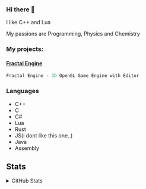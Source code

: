 ### Hi there 👋
I like C++ and Lua

My passions are Programming, Physics and Chemistry

### My projects:
#### <a href = "https://github.com/kacperks/Fractal_Engine"> Fractal Engine </a>
```asm
Fractal Engine - 3D OpenGL Game Engine with Editor
```

### Languages

* C++
* C
* C#
* Lua
* Rust
* JS(i dont like this one..)
* Java
* Assembly

## Stats

<details>
  <summary>GitHub Stats</summary>

<br>
  

![Top Langs](https://github-readme-stats.vercel.app/api/top-langs/?username=kacperks&count_private=true&theme=dark&show_icons=true&hide_langs_below=1")
<img src="https://github-profile-trophy.vercel.app/?username=kacperks&theme=onedark" width="800"/>
<img align="left" src="https://github-readme-stats.vercel.app/api?username=kacperks&&layout=compact&count_private=true&show_icons=true&hide_border=true&include_all_commits=true&bg_color=0D1117&title_color=FFFFFF&text_color=FFFFFF&icon_color=FFFFFF">
<br>
<br>

</details>

<!--
